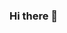 ### Hi there 👋

<!--
**ksamrao/ksamrao** is a ✨ _special_ ✨ repository because its `README.md` (this file) appears on your GitHub profile.

Here are some ideas to get you started:

- 🔭 I’m currently working at ... enhance42
- 🌱 I’m currently learning ...MERN STACK
- 🤔 I’m looking for help with ...
-->
